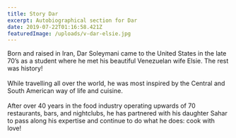 ```yaml
---
title: Story Dar
excerpt: Autobiographical section for Dar
date: 2019-07-22T01:16:58.421Z
featuredImage: /uploads/v-dar-elsie.jpg
---
```


Born and raised in Iran, Dar Soleymani came to the United States in the late 70’s as a student where he met his beautiful Venezuelan wife Elsie. The rest was history! 
<br>
<br>
While travelling all over the world, he was most inspired by the Central and South American way of life and cuisine. 
<br>
<br>
After over 40 years in the food industry operating upwards of 70 restaurants, bars, and nightclubs, he has partnered with his daughter Sahar to pass along his expertise and continue to do what he does: cook with love!
